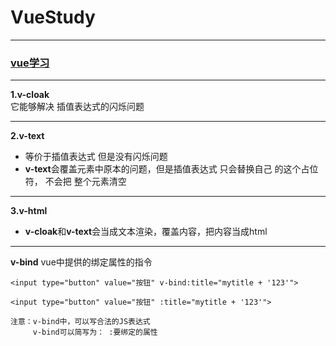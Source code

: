 # VueStudy
----
### [vue学习](https://www.bilibili.com/video/av50680998/?p=3)
---
**1.v-cloak**  
它能够解决  插值表达式的闪烁问题  

---
**2.v-text**
+ 等价于插值表达式 但是没有闪烁问题  
+ **v-text**会覆盖元素中原本的问题，但是插值表达式  只会替换自己 的这个占位符， 不会把 整个元素清空  
---
**3.v-html**  
+ **v-cloak**和**v-text**会当成文本渲染，覆盖内容，把内容当成html  
---

**v-bind**
vue中提供的绑定属性的指令
```
<input type="button" value="按钮" v-bind:title="mytitle + '123'">

<input type="button" value="按钮" :title="mytitle + '123'">

注意：v-bind中，可以写合法的JS表达式
     v-bind可以简写为： :要绑定的属性
```


